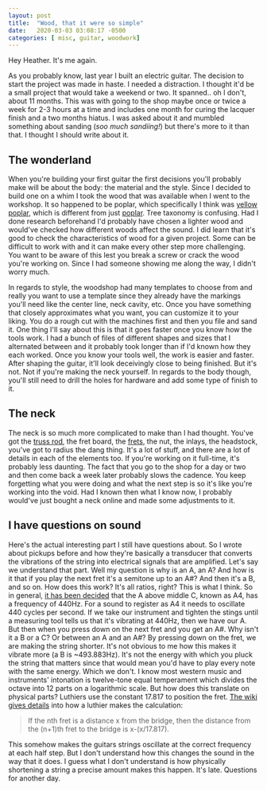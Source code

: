 ```yaml
---
layout: post
title:  "Wood, that it were so simple"
date:   2020-03-03 03:08:17 -0500
categories: [ misc, guitar, woodwork]
---
```


Hey Heather. It's me again.

As you probably know, last year I built an electric guitar. The decision to
start the project was made in haste. I needed a distraction. I thought it'd be a
small project that would take a weekend or two. It spanned.. oh I don't, about
11 months. This was with going to the shop maybe once or twice a week for 2-3
hours at a time and includes one month for curing the lacquer finish and a two
months hiatus. I was asked about it and mumbled something about sanding (*soo
much sandiing!*) but there's more to it than that. I thought I should write
about it.

## The wonderland

When you're building your first guitar the first decisions you'll probably make
will be about the body: the material and the style. Since I decided to build one
on a whim I took the wood that was available when I went to the workshop. It so
happened to be poplar, which specifically I think was [yellow
poplar][wiki-liriodendron], which is different from just [poplar][wiki-populus].
Tree taxonomy is confusing. Had I done research beforehand I'd probably have
chosen a lighter wood and would've checked how different woods affect the sound.
I did learn that it's good to check the characteristics of wood for a given
project. Some can be difficult to work with and it can make every other step
more challenging. You want to be aware of this lest you break a screw or crack
the wood you're working on. Since I had someone showing me along the way, I
didn't worry much. 

In regards to style, the woodshop had many templates to choose from and really
you want to use a template since they already have the markings you'll need like
the center line, neck cavity, etc. Once you have something that closely
approximates what you want, you can customize it to your liking. You do a rough
cut with the machines first and then you file and sand it. One thing I'll say
about this is that it goes faster once you know how the tools work. I had a
bunch of files of different shapes and sizes that I alternated between and it
probably took longer than if I'd known how they each worked. Once you know your
tools well, the work is easier and faster. After shaping the guitar, it'll look
deceivingly close to being finished. But it's not. Not if you're making the neck
yourself. In regards to the body though, you'll still need to drill the holes
for hardware and add some type of finish to it.

## The neck

The neck is so much more complicated to make than I had thought. You've got the
[truss rod][wiki-truss-rod], the fret board, the [frets][wiki-guitar-frets], the
nut, the inlays, the headstock, you've got to radius the dang thing. It's a lot
of stuff, and there are a lot of details in each of the elements too. If you're
working on it full-time, it's probably less daunting. The fact that you go to
the shop for a day or two and then come back a week later probably slows the
cadence. You keep forgetting what you were doing and what the next step is so
it's like you're working into the void. Had I known then what I know now, I
probably would've just bought a neck online and made some adjustments to it.

## I have questions on sound

Here's the actual interesting part I still have questions about. So I wrote
about pickups before and how they're basically a transducer that converts the
vibrations of the string into electrical signals that are amplified. Let's say
we understand that part. Well my question is why is an A, an A? And how is it
that if you play the next fret it's a semitone up to an A#? And then it's a B,
and so on. How does this work? It's all ratios, right? This is what I think. So
in general, [it has been decided][wiki-A440] that the A above middle C, known as
A4, has a frequency of 440Hz. For a sound to register as A4 it needs to
oscillate 440 cycles per second. If we take our instrument and tighten the
stings until a measuring tool tells us that it's vibrating at 440Hz, then we
have our A. But then when you press down on the next fret and you get an A#. Why
isn't it a B or a C? Or between an A and an A#? By pressing down on the fret, we
are making the string shorter. It's not obvious to me how this makes it vibrate
more (a B is ~493.883Hz). It's not the energy with which you pluck the string
that matters since that would mean you'd have to play every note with the same
energy. Which we don't. I know most western music and instruments' intonation is
twelve-tone equal temperament which divides the octave into 12 parts on a
logarithmic scale. But how does this translate on physical parts? Luthiers use
the constant 17.817 to position the fret. [The wiki gives
details][wiki-guitar-frets] into how a luthier makes the calculation:

> If the nth fret is a distance x from the bridge, then the distance from the
> (n+1)th fret to the bridge is x-(x/17.817).

This somehow makes the guitars strings oscillate at the correct frequency at
each half step. But I don't understand how this changes the sound in the way
that it does. I guess what I don't understand is how physically shortening a
string a precise amount makes this happen. It's late. Questions for another day.

[wiki-liriodendron]: https://en.wikipedia.org/wiki/Liriodendron_tulipifera
[wiki-populus]: https://en.wikipedia.org/wiki/Populus
[wiki-truss-rod]: https://en.wikipedia.org/wiki/Truss_rod
[wiki-guitar-frets]: https://en.wikipedia.org/wiki/Guitar#Frets
[wiki-A440]: https://en.wikipedia.org/wiki/A440_(pitch_standard)
